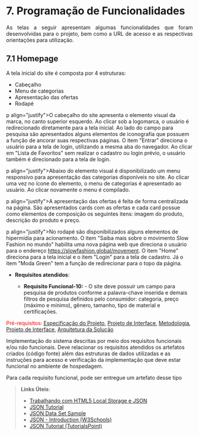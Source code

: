 # 7. Programação de Funcionalidades

<p align="justify">As telas a seguir apresentam algumas funcionalidades que foram desenvolvidas para o projeto, bem como a URL de acesso e as respectivas orientações para utilização.</p>

## 7.1 Homepage

A tela inicial do site é composta por 4 estruturas:

* Cabeçalho
* Menu de categorias
* Apresentação das ofertas
* Rodapé



p align="justify">O cabeçalho do site apresenta o elemento visual da marca, no canto superior esquerdo. Ao clicar sob a logomarca, o usuário é redirecionado diretamente para a tela inicial. Ao lado do campo para pesquisa são apresentados alguns elementos de iconografia que possuem a função de ancorar suas respectivas páginas. O item "Entrar" direciona o usuário para a tela de login, utilizando a mesma aba do navegador. Ao clicar em "Lista de Favoritos" sem realizar o cadastro ou login prévio, o usuário também é direcionado para a tela de login.</p>

p align="justify">Abaixo do elemento visual é disponibilizado um menu responsivo para apresentação das categorias disponíveis no site. Ao clicar uma vez no ícone do elemento, o menu de categorias é apresentado ao usuário. Ao clicar novamente o menu é compilado.</p>

p align="justify">A apresentação das ofertas é feita de forma centralizada na página. São apresentados cards com as ofertas e cada card possue como elementos de composição os seguintes itens: imagem do produto, descrição do produto e preço.</p>

p align="justify">No rodapé são disponibilizados alguns elementos de hipermídia para acionamento. O item "Saiba mais sobre o movimento Slow Fashion no mundo" habilita uma nova página web que direciona o usuário para o endereço <https://slowfashion.global/movement>. O item "Home" direciona para a tela inicial e o item "Login" para a tela de cadastro. Já o item "Moda Green" tem a função de redirecionar para o topo da página. </p>


* **Requisitos atendidos**:

  - **Requisito Funcional-10:** - O site deve possuir um campo para pesquisa de produtos conforme a palavra-chave inserida e demais filtros de pesquisa definidos pelo consumidor: categoria, preço (máximo e mínimo), gênero, tamanho, tipo de material e certificações.



<span style="color:red">Pré-requisitos: <a href="2-Especificação do Projeto.md"> Especificação do Projeto</a></span>, <a href="3-Projeto de Interface.md"> Projeto de Interface</a>, <a href="4-Metodologia.md"> Metodologia</a>, <a href="3-Projeto de Interface.md"> Projeto de Interface</a>, <a href="5-Arquitetura da Solução.md"> Arquitetura da Solução</a>

Implementação do sistema descritas por meio dos requisitos funcionais e/ou não funcionais. Deve relacionar os requisitos atendidos os artefatos criados (código fonte) além das estruturas de dados utilizadas e as instruções para acesso e verificação da implementação que deve estar funcional no ambiente de hospedagem.

Para cada requisito funcional, pode ser entregue um artefato desse tipo

> **Links Úteis**:
>
> - [Trabalhando com HTML5 Local Storage e JSON](https://www.devmedia.com.br/trabalhando-com-html5-local-storage-e-json/29045)
> - [JSON Tutorial](https://www.w3resource.com/JSON)
> - [JSON Data Set Sample](https://opensource.adobe.com/Spry/samples/data_region/JSONDataSetSample.html)
> - [JSON - Introduction (W3Schools)](https://www.w3schools.com/js/js_json_intro.asp)
> - [JSON Tutorial (TutorialsPoint)](https://www.tutorialspoint.com/json/index.htm)

